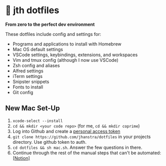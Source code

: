 # 🚀 jth dotfiles

**From zero to the perfect dev environment**

These dotfiles include config and settings for:

- Programs and applications to install with Homebrew
- Mac OS default settings
- VSCode settings, keybindings, extensions, and workspaces
- Vim and tmux config (although I now use VSCode)
- Zsh config and aliases
- Alfred settings
- iTerm settings
- Snipster snippets
- Fonts to install
- Git config

## New Mac Set-Up

1. `xcode-select --install`
2. `cd && mkdir <your code repo>` (for me, `cd && mkdir coprime`)
3. Log into Github and create a [personal access token](https://github.com/settings/tokens)
4. `git clone https://github.com/jhanstra/dotfiles` in your projects directory. Use github token to auth.
5. `cd dotfiles && sh mac.sh`. Answer the few questions in there.
6. Continue through the rest of the manual steps that can't be automated: [[Notion]](https://www.notion.so/coprime/New-Mac-Checklist-cba48cca794d4905a12d5fad81b4b851)

